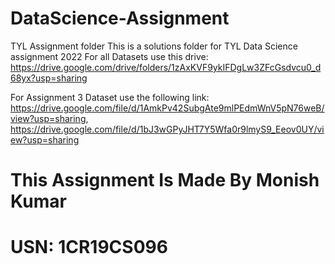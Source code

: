 # DataScience-Assignment
TYL Assignment folder 
This is a solutions folder for TYL Data Science assignment 2022 
For all Datasets use this drive:
https://drive.google.com/drive/folders/1zAxKVF9ykIFDgLw3ZFcGsdvcu0_d68yx?usp=sharing


For Assignment 3 Dataset use the following link:
https://drive.google.com/file/d/1AmkPv42SubgAte9mlPEdmWnV5pN76weB/view?usp=sharing, https://drive.google.com/file/d/1bJ3wGPyJHT7Y5Wfa0r9lmyS9_Eeov0UY/view?usp=sharing

# This Assignment Is Made By Monish Kumar
# USN: 1CR19CS096
